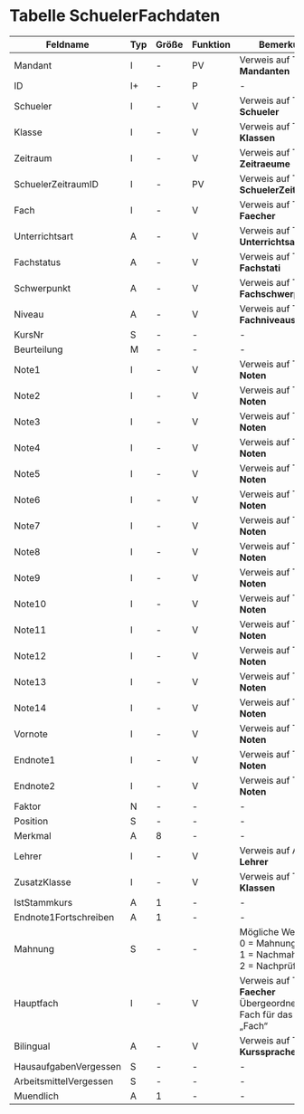 # Tabelle SchuelerFachdaten


| Feldname               | Typ | Größe | Funktion | Bemerkung                                |
|------------------------|-----|-------|----------|------------------------------------------|
| Mandant                | I   | -     | PV       | Verweis auf Tabelle **Mandanten**        |
| ID                     | I+  | -     | P        | -                                        |
| Schueler               | I   | -     | V        | Verweis auf Tabelle **Schueler**         |
| Klasse                 | I   | -     | V        | Verweis auf Tabelle **Klassen**          |
| Zeitraum               | I   | -     | V        | Verweis auf Tabelle **Zeitraeume**       |
| SchuelerZeitraumID     | I   | -     | PV       | Verweis auf Tabelle **SchuelerZeitraeume** |
| Fach                   | I   | -     | V        | Verweis auf Tabelle **Faecher**          |
| Unterrichtsart         | A   | -     | V        | Verweis auf Tabelle **Unterrichtsarten** |
| Fachstatus             | A   | -     | V        | Verweis auf Tabelle **Fachstati**        |
| Schwerpunkt            | A   | -     | V        | Verweis auf Tabelle **Fachschwerpunkte** |
| Niveau                 | A   | -     | V        | Verweis auf Tabelle **Fachniveaus**      |
| KursNr                 | S   | -     | -        | -                                        |
| Beurteilung            | M   | -     | -        | -                                        |
| Note1                  | I   | -     | V        | Verweis auf Tabelle **Noten**            |
| Note2                  | I   | -     | V        | Verweis auf Tabelle **Noten**            |
| Note3                  | I   | -     | V        | Verweis auf Tabelle **Noten**            |
| Note4                  | I   | -     | V        | Verweis auf Tabelle **Noten**            |
| Note5                  | I   | -     | V        | Verweis auf Tabelle **Noten**            |
| Note6                  | I   | -     | V        | Verweis auf Tabelle **Noten**            |
| Note7                  | I   | -     | V        | Verweis auf Tabelle **Noten**            |
| Note8                  | I   | -     | V        | Verweis auf Tabelle **Noten**            |
| Note9                  | I   | -     | V        | Verweis auf Tabelle **Noten**            |
| Note10                 | I   | -     | V        | Verweis auf Tabelle **Noten**            |
| Note11                 | I   | -     | V        | Verweis auf Tabelle **Noten**            |
| Note12                 | I   | -     | V        | Verweis auf Tabelle **Noten**            |
| Note13                 | I   | -     | V        | Verweis auf Tabelle **Noten**            |
| Note14                 | I   | -     | V        | Verweis auf Tabelle **Noten**            |
| Vornote                | I   | -     | V        | Verweis auf Tabelle **Noten**            |
| Endnote1               | I   | -     | V        | Verweis auf Tabelle **Noten**            |
| Endnote2               | I   | -     | V        | Verweis auf Tabelle **Noten**            |
| Faktor                 | N   | -     | -        | -                                        |
| Position               | S   | -     | -        | -                                        |
| Merkmal                | A   | 8     | -        | -                                        |
| Lehrer                 | I   | -     | V        | Verweis auf Ansicht **Lehrer**           |
| ZusatzKlasse           | I   | -     | V        | Verweis auf Tabelle **Klassen**          |
| IstStammkurs           | A   | 1     | -        | -                                        |
| Endnote1Fortschreiben  | A   | 1     | -        | -                                        |
| Mahnung                | S   | -     | -        | Mögliche Werte:<br/>0 = Mahnung<br/>1 = Nachmahnung<br/>2 = Nachprüfung |
| Hauptfach              | I   | -     | V        | Verweis auf Tabelle **Faecher**<br/>Übergeordnetes Fach für das Feld „Fach“ |
| Bilingual              | A   | -     | V        | Verweis auf Tabelle **Kurssprachen**     |
| HausaufgabenVergessen  | S   | -     | -        | -                                        |
| ArbeitsmittelVergessen | S   | -     | -        | -                                        |
| Muendlich              | A   | 1     | -        | -                                        |



